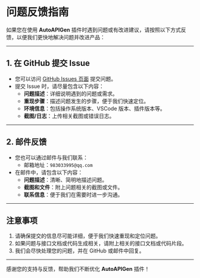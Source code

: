 # 问题反馈指南

如果您在使用 **AutoAPIGen** 插件时遇到问题或有改进建议，请按照以下方式反馈，以便我们更快地解决问题并改进产品：

---

## 1. 在 GitHub 提交 Issue

- 您可以访问 [GitHub Issues 页面](https://github.com/983033995/AutoAPIGen-Vsix/issues) 提交问题。
- 提交 Issue 时，请尽量包含以下内容：
  - **问题描述**：详细说明遇到的问题或需求。
  - **重现步骤**：描述问题发生的步骤，便于我们快速定位。
  - **环境信息**：包括操作系统版本、VSCode 版本、插件版本等。
  - **截图/日志**：上传相关截图或错误日志。

---

## 2. 邮件反馈

- 您也可以通过邮件与我们联系：
  - 邮箱地址：`983033995@qq.com`
- 在邮件中，请包含以下内容：
  - **问题描述**：清晰、简明地描述问题。
  - **截图和文件**：附上问题相关的截图或文件。
  - **联系信息**：便于我们在需要时进一步沟通。

---

## 注意事项

1. 请确保提交的信息尽可能详细，便于我们快速重现和定位问题。
2. 如果问题与接口文档或代码生成相关，请附上相关的接口文档或代码片段。
3. 我们会尽快处理您的问题，并在 GitHub 或邮件中回复。

---

感谢您的支持与反馈，帮助我们不断优化 **AutoAPIGen** 插件！

